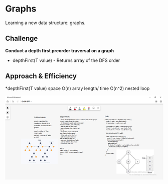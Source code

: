 # Graphs
Learning a new data structure: graphs.

## Challenge
**Conduct a depth first preorder traversal on a graph**
* depthFirst(T value) - Returns array of the DFS order

## Approach & Efficiency

*depthFirst(T value) space O(n) array length/ time O(n^2) nested loop

![img](img/ch38.png)

